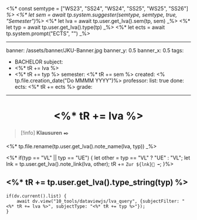 <%* const semtype = ["WS23", "SS24", "WS24", "SS25", "WS25", "SS26"] _%>
<%* let sem = await tp.system.suggester(semtype, semtype, true, "Semester")_%>
<%* let lva = await tp.user.get_lva().sem(tp, sem) _%>
<%* let typ = await tp.user.get_lva().type(tp) _%>
<%* let ects = await tp.system.prompt("ECTS", "") _%>

---
banner: /assets/banner/JKU-Banner.jpg
banner_y: 0.5
banner_x: 0.5
tags:
  - BACHELOR
subject:
  - <%* tR += lva %>
  - <%* tR += typ %>
semester: <%* tR += sem %>
created: <% tp.file.creation_date("Do MMMM YYYY")%>
professor:
list: true
done:
ects: <%* tR += ects %>
grade:
---

# <center> <%* tR += lva %> </center>

> [!info] **Klausuren** ✒️
> 

<%* tp.file.rename(tp.user.get_lva().note_name(lva, typ)) _%> 

<%* if(typ == "VL" || typ == "UE") { 
    let other = typ == "VL" ? "UE" : "VL";
    let lnk = tp.user.get_lva().note_link(lva, other);
    tR += `Zur ${lnk}📓 ➡️`;
}%>

## <%* tR += tp.user.get_lva().type_string(typ) %>

```dataviewjs
if(dv.current().list) {
    await dv.view("10_tools/dataviewjs/lva_query", {subjectFilter: "<%* tR += lva %>", subjectType: "<%* tR += typ %>"});
}
```